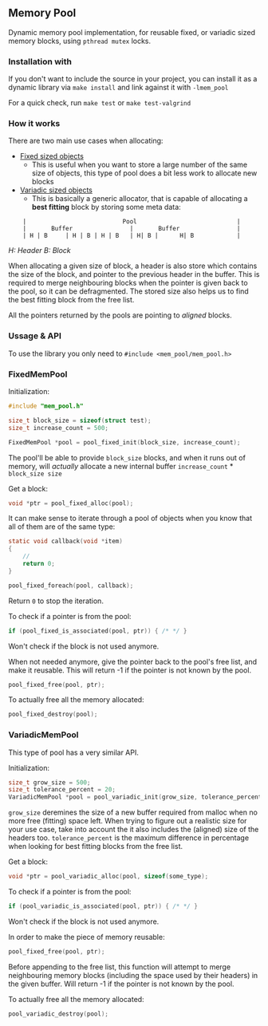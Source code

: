 ## Memory Pool


Dynamic memory pool implementation, for reusable fixed, or variadic sized memory blocks, using `pthread mutex` locks.

### Installation with

If you don't want to include the source in your project, you can install it as a dynamic library via `make install` and link against it with `-lmem_pool`

For a quick check, run `make test` or `make test-valgrind` 

### How it works

There are two main use cases when allocating:
* [Fixed sized objects](#fixed-pool)
    * This is useful when you want to store a large number of the same size of objects, this type of pool does a bit less work to allocate new blocks
* [Variadic sized objects](#variadic-pool)
    * This is basically a generic allocator, that is capable of allocating a **best fitting** block by storing some meta data:
```
    |                           Pool                            |
    |       Buffer                |       Buffer                |
    | H | B     | H | B | H | B   | H| B |      H| B            |
```
*H: Header B: Block*

When allocating a given size of block, a header is also store which contains the size of the block, and pointer to the previous header in the buffer. This is required to merge neighbouring blocks when the pointer is given back to the pool, so it can be defragmented. The stored size also helps us to find the best fitting block from the free list.

All the pointers returned by the pools are pointing to *aligned* blocks.

### Ussage & API

To use the library you only need to `#include <mem_pool/mem_pool.h>`

### <a name="fixed-pool">FixedMemPool</a>

Initialization:

```c
#include "mem_pool.h"

size_t block_size = sizeof(struct test);
size_t increase_count = 500;

FixedMemPool *pool = pool_fixed_init(block_size, increase_count);
```

The pool'll be able to provide `block_size` blocks, and when it runs out of memory, will *actually* allocate a new internal buffer `increase_count` * `block_size size`


Get a block:

```c
void *ptr = pool_fixed_alloc(pool);
```

It can make sense to iterate through a pool of objects when you know that all of them are of the same type:

```c
static void callback(void *item)
{
    //
    return 0;
}

pool_fixed_foreach(pool, callback);
```

Return `0` to stop the iteration.

To check if a pointer is from the pool:

```c
if (pool_fixed_is_associated(pool, ptr)) { /* */ }
```
Won't check if the block is not used anymore.


When not needed anymore, give the pointer back to the pool's free list, and make it reusable. This will return -1
if the pointer is not known by the pool.

```c
pool_fixed_free(pool, ptr);
```

To actually free all the memory allocated:

```c
pool_fixed_destroy(pool);
```

### <a name="variadic-pool">VariadicMemPool</a>

This type of pool has a very similar API.

Initialization:

```c
size_t grow_size = 500; 
size_t tolerance_percent = 20;
VariadicMemPool *pool = pool_variadic_init(grow_size, tolerance_percent);
```
`grow_size` deremines the size of a new buffer required from malloc when no more free (fitting) space left. When trying to figure out a realistic size for your use case, take into account the it also includes the (aligned) size of the headers too.
`tolerance_percent` is the maximum difference in percentage when looking for best fitting blocks from the free list.


Get a block:

```c
void *ptr = pool_variadic_alloc(pool, sizeof(some_type);
```

To check if a pointer is from the pool:

```c
if (pool_variadic_is_associated(pool, ptr)) { /* */ }
```
Won't check if the block is not used anymore.

In order to make the piece of memory reusable:

```c
pool_fixed_free(pool, ptr);
```
Before appending to the free list, this function will attempt to merge neighbouring memory blocks (including the space used by their headers) in the given buffer. Will return -1 if the pointer is not known by the pool.

To actually free all the memory allocated:

```c
pool_variadic_destroy(pool);
```
